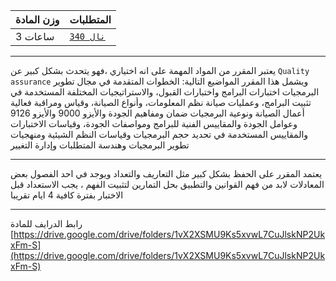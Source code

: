 | وزن المادة | المتطلبات |
|---|---|
| 3 ساعات | [`نال 340`](https://infosystems.blog/plan-study/course/IS-340) |

---

يعتبر المقرر من المواد المهمة على انه اختياري ،فهو يتحدث بشكل كبير عن `Quality assurance` ويشمل هذا المقرر المواضيع
التالية: الخطوات المتقدمة في مجال تطوير البرمجيات اختبارات البرامج واختبارات القبول، والاستراتيجيات المختلفة المستخدمة
في تثبيت البرامج، وعمليات صيانة نظم المعلومات، وأنواع الصيانة، وقياس ومراقبة فعالية أعمال الصيانة ونوعية البرمجيات ضمان
ومفاهيم الجودة والأيزو 9000 والأيزو 9126 وعوامل الجودة والمقاييس الفنية للبرامج ومواصفات الجودة، وقياسات الاختبارات
والمقاييس المستخدمة في تحديد حجم البرمجيات وقياسات النظم الشيئية ومنهجيات تطوير البرمجيات وهندسة المتطلبات وإدارة
التغيير

---

يعتمد المقرر على الحفظ بشكل كبير مثل التعاريف والتعداد ويوجد في احد الفصول بعض المعادلات لابد من فهم القوانين والتطبيق
بحل التمارين لتثبيت الفهم ، يجب الاستعداد قبل الاختبار بفترة كافية 4 ايام تقريبا

---
رابط الدرايف للمادة
[https://drive.google.com/drive/folders/1vX2XSMU9Ks5xvwL7CuJlskNP2UkxFm-S](https://drive.google.com/drive/folders/1vX2XSMU9Ks5xvwL7CuJlskNP2UkxFm-S)
